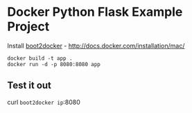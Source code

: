 # Docker Python Flask Example Project

Install [boot2docker](http://boot2docker.io) - http://docs.docker.com/installation/mac/


```
docker build -t app .
docker run -d -p 8080:8080 app
```

## Test it out
curl `boot2docker ip`:8080
